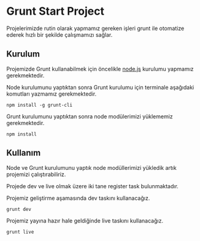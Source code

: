 **Grunt Start Project**
=======================

Projelerimizde rutin olarak yapmamız gereken işleri grunt ile otomatize ederek hızlı bir şekilde çalışmamızı sağlar.

**Kurulum**
-----------
Projemizde Grunt kullanabilmek için öncelikle [node.js](http://nodejs.org) kurulumu yapmamız gerekmektedir.

Node kurulumunu yaptıktan sonra Grunt kurulumu için terminale aşağıdaki komutları yazmamız gerekmektedir.

    npm install -g grunt-cli

Grunt kurulumunu yaptıktan sonra node modülerimizi yüklememiz gerekmektedir.

    npm install

**Kullanım**
-------
Node ve Grunt kurulumunu yaptık node modüllerimizi yükledik artık projemizi çalıştırabiliriz.

Projede dev ve live olmak üzere iki tane register task bulunmaktadır.

Projemiz geliştirme aşamasında dev taskını kullanacağız.

    grunt dev

Projemiz yayına hazır hale geldiğinde live taskını kullanacağız.

    grunt live

